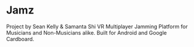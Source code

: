 # Jamz
Project by Sean Kelly & Samanta Shi
VR Multiplayer Jamming Platform for Musicians and Non-Musicians alike.
Built for Android and Google Cardboard.
